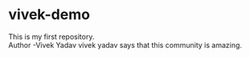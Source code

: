 # vivek-demo
This is my first repository.
<br>
Author -Vivek Yadav
vivek yadav says that this community is amazing. 
